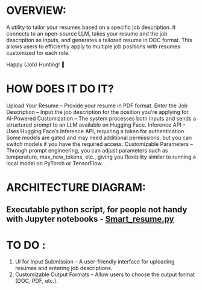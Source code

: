 # OVERVIEW:

A utility to tailor your resumes based on a specific job description. It connects to an open-source LLM, takes your resume and the job description as inputs, and generates a tailored resume in DOC format. This allows users to efficiently apply to multiple job positions with resumes customized for each role.

Happy (Job) Hunting! 🎯


# HOW DOES IT DO IT?

Upload Your Resume – Provide your resume in PDF format.
Enter the Job Description – Input the job description for the position you're applying for.
AI-Powered Customization – The system processes both inputs and sends a structured prompt to an LLM available on Hugging Face.
Inference API – Uses Hugging Face’s Inference API, requiring a token for authentication. Some models are gated and may need additional permissions, but you can switch models if you have the required access.
Customizable Parameters – Through prompt engineering, you can adjust parameters such as temperature, max_new_tokens, etc., giving you flexibility similar to running a local model on PyTorch or TensorFlow.

# ARCHITECTURE DIAGRAM:



## Executable python script, for people not handy with Jupyter notebooks - [Smart_resume.py](https://github.com/arkanild/LLMs/blob/main/smart_resume/smart_resume.py)

# TO DO : 
1. UI for Input Submission – A user-friendly interface for uploading resumes and entering job descriptions.
2. Customizable Output Formats – Allow users to choose the output format (DOC, PDF, etc.).



